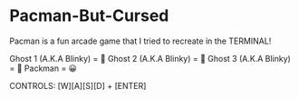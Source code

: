 # Pacman-But-Cursed
Pacman is a fun arcade game that I tried to recreate in the TERMINAL!

Ghost 1 (A.K.A Blinky) = 👹
Ghost 2 (A.K.A Blinky) = 🧠
Ghost 3 (A.K.A Blinky) = 👹
Packman = 😀

CONTROLS: [W][A][S][D] + [ENTER]
